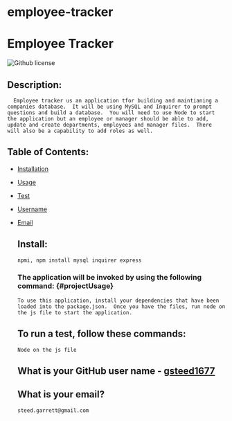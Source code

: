 # employee-tracker

# Employee Tracker

![Github license](https://img.shields.io/npm/v/nock)

## Description:

      Employee tracker us an application tfor building and maintianing a companies database.  It will be using MySQL and Inquirer to prompt questions and build a database.  You will need to use Node to start the application but an employee or manager should be able to add, update and create departments, employees and manager files.  There will also be a capability to add roles as well.


## Table of Contents:

- [Installation](#Install)

- [Usage](#projectUsage)

- [Test](#projectTest)

- [Username](#projectUserName)

- [Email](#projectEmail)

  ## Install:

      npmi, npm install mysql inquirer express

  ### The application will be invoked by using the following command: {#projectUsage}

      To use this application, install your dependencies that have been loaded into the package.json.  Once you have the files, run node on the js file to start the application.

  ## To run a test, follow these commands:

      Node on the js file

  ## What is your GitHub user name - [gsteed1677](https://github.com/gsteed1677)

  ## What is your email?

      steed.garrett@gmail.com
